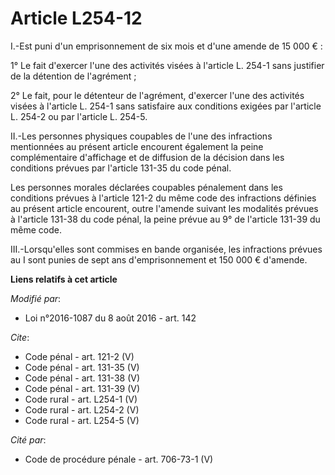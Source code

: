 # Article L254-12

I.-Est puni d'un emprisonnement de six mois et d'une amende de 15 000 € : 

1° Le fait d'exercer l'une des activités visées à l'article L. 254-1 sans justifier de la détention de l'agrément ; 

2° Le fait, pour le détenteur de l'agrément, d'exercer l'une des activités visées à l'article L. 254-1 sans satisfaire aux
conditions exigées par l'article L. 254-2 ou par l'article L. 254-5. 

II.-Les personnes physiques coupables de l'une des infractions mentionnées au présent article encourent également la peine
complémentaire d'affichage et de diffusion de la décision dans les conditions prévues par l'article 131-35 du code pénal. 

Les personnes morales déclarées coupables pénalement dans les conditions prévues à l'article 121-2 du même code des
infractions définies au présent article encourent, outre l'amende suivant les modalités prévues à l'article 131-38 du code
pénal, la peine prévue au 9° de l'article 131-39 du même code. 

III.-Lorsqu'elles sont commises en bande organisée, les infractions prévues au I sont punies de sept ans d'emprisonnement et
150 000 € d'amende.

**Liens relatifs à cet article**

_Modifié par_:

  - Loi n°2016-1087 du 8 août 2016 - art. 142

_Cite_:

  - Code pénal - art. 121-2 (V)
  - Code pénal - art. 131-35 (V)
  - Code pénal - art. 131-38 (V)
  - Code pénal - art. 131-39 (V)
  - Code rural - art. L254-1 (V)
  - Code rural - art. L254-2 (V)
  - Code rural - art. L254-5 (V)

_Cité par_:

  - Code de procédure pénale - art. 706-73-1 (V)
